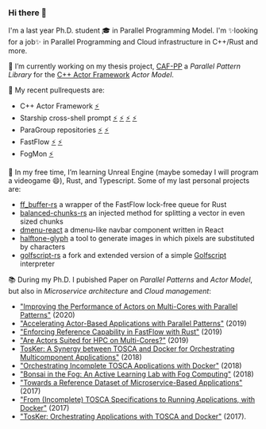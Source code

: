 ### Hi there 👋

I'm a last year Ph.D. student 🎓 in Parallel Programming Model.
I'm ✨looking for a job✨ in Parallel Programming and Cloud infrastructure in C++/Rust and more.

🔭 I’m currently working on my thesis project, [CAF-PP](https://github.com/ParaGroup/caf-pp) a *Parallel Pattern Library* for the [C++ Actor Framework](https://github.com/actor-framework/actor-framework) *Actor Model*.


👯 My recent pullrequests are:
- C++ Actor Framework [⚡](https://github.com/actor-framework/actor-framework/pull/980)
- Starship cross-shell prompt [⚡](https://github.com/starship/starship/pull/1158) [⚡](https://github.com/starship/starship/pull/884) [⚡](https://github.com/starship/starship/pull/696) [⚡](https://github.com/starship/starship/pull/669)
- ParaGroup repositories [⚡](https://github.com/ParaGroup/DAC/pull/1) [⚡](https://github.com/ParaGroup/p3arsec/pull/6) 
- FastFlow [⚡](https://github.com/fastflow/fastflow/pull/34) [⚡](https://github.com/fastflow/fastflow/pull/32)
- FogMon [⚡](https://github.com/di-unipi-socc/FogMon/pull/2)

🌱 In my free time, I’m learning Unreal Engine (maybe someday I will program a videogame 😄), Rust, and Typescript.
Some of my last personal projects are:
- [ff_buffer-rs](https://github.com/lucarin91/ff_buffer) a wrapper of the FastFlow lock-free queue for Rust 
- [balanced-chunks-rs](https://github.com/lucarin91/balanced-chunks-rs) an injected method for splitting a vector in even sized chunks
- [dmenu-react](https://github.com/lucarin91/dmenu-react) a dmenu-like navbar component written in React
- [halftone-glyph](https://github.com/lucarin91/halftone-glyph) a tool to generate images in which pixels are substituted by characters
- [golfscript-rs](https://github.com/lucarin91/golfscript-rs) a fork and extended version of a simple [Golfscript](http://www.golfscript.com/golfscript) interpreter


📚 During my Ph.D. I pubished Paper on _Parallel Patterns_ and _Actor Model_, but also in _Microservice architecture_ and _Cloud management_:
- ["Improving the Performance of Actors on Multi-Cores with Parallel Patterns"](https://doi.org/10.1007/s10766-020-00663-1) (2020)
- ["Accelerating Actor-Based Applications with Parallel Patterns"](https://doi.org/10.1109/EMPDP.2019.8671602) (2019)
- ["Enforcing Reference Capability in FastFlow with Rust"](https://doi.org/10.3233/APC200064) (2019)
- ["Are Actors Suited for HPC on Multi-Cores?"](https://www.researchgate.net/publication/337210830_Are_Actors_Suited_for_HPC_on_Multi-Cores_First_experiences_using_the_Parsec_benchmarks) (2019)
- [TosKer: A Synergy between TOSCA and Docker for Orchestrating Multicomponent Applications"](https://doi.org/10.1002/spe.2625) (2018)
- ["Orchestrating Incomplete TOSCA Applications with Docker"](https://doi.org/10.1016/j.scico.2018.07.005) (2018)
- ["Bonsai in the Fog: An Active Learning Lab with Fog Computing"](https://doi.org/10.1109/FMEC.2018.8364048) (2018) 
- ["Towards a Reference Dataset of Microservice-Based Applications"](https://doi.org/10.1007/978-3-319-74781-1_16) (2017)
- ["From (Incomplete) TOSCA Specifications to Running Applications, with Docker"](https://doi.org/10.1007/978-3-319-74781-1_33) (2017) 
- ["TosKer: Orchestrating Applications with TOSCA and Docker"](https://doi.org/10.1007/978-3-319-79090-9_9) (2017).


<!--
**lucarin91/lucarin91** is a ✨ _special_ ✨ repository because its `README.md` (this file) appears on your GitHub profile.

Here are some ideas to get you started:

- 🔭 I’m currently working on ...
- 🌱 I’m currently learning ...
- 👯 I’m looking to collaborate on ...
- 🤔 I’m looking for help with ...
- 💬 Ask me about ...
- 📫 How to reach me: ...
- 😄 Pronouns: ...
- ⚡ Fun fact: ...
-->
